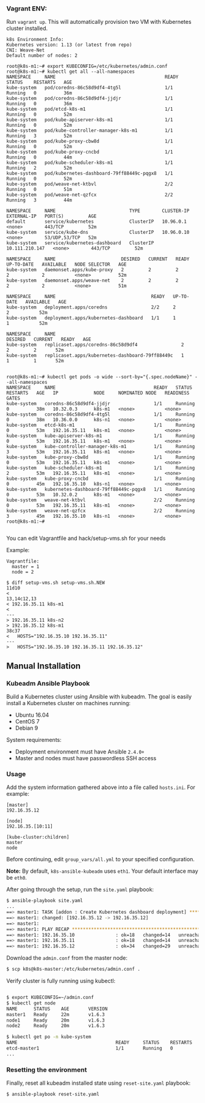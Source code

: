 ### Vagrant ENV:

Run `vagrant up`. This will automatically provision two VM with Kubernetes cluster installed.

```
k8s Environment Info:
Kubernetes version: 1.13 (or latest from repo)
CNI: Weave-Net
Default number of nodes: 2

root@k8s-m1:~# export KUBECONFIG=/etc/kubernetes/admin.conf
root@k8s-m1:~# kubectl get all --all-namespaces
NAMESPACE     NAME                                        READY   STATUS    RESTARTS   AGE
kube-system   pod/coredns-86c58d9df4-4tg5l                1/1     Running   0          36m
kube-system   pod/coredns-86c58d9df4-jjdjr                1/1     Running   0          36m
kube-system   pod/etcd-k8s-m1                             1/1     Running   0          52m
kube-system   pod/kube-apiserver-k8s-m1                   1/1     Running   0          52m
kube-system   pod/kube-controller-manager-k8s-m1          1/1     Running   3          52m
kube-system   pod/kube-proxy-cbw8d                        1/1     Running   0          52m
kube-system   pod/kube-proxy-cncbd                        1/1     Running   0          44m
kube-system   pod/kube-scheduler-k8s-m1                   1/1     Running   2          52m
kube-system   pod/kubernetes-dashboard-79ff88449c-pqgx8   1/1     Running   0          52m
kube-system   pod/weave-net-ktbvl                         2/2     Running   0          51m
kube-system   pod/weave-net-qzfcx                         2/2     Running   3          44m

NAMESPACE     NAME                           TYPE        CLUSTER-IP       EXTERNAL-IP   PORT(S)         AGE
default       service/kubernetes             ClusterIP   10.96.0.1        <none>        443/TCP         52m
kube-system   service/kube-dns               ClusterIP   10.96.0.10       <none>        53/UDP,53/TCP   52m
kube-system   service/kubernetes-dashboard   ClusterIP   10.111.210.147   <none>        443/TCP         52m

NAMESPACE     NAME                        DESIRED   CURRENT   READY   UP-TO-DATE   AVAILABLE   NODE SELECTOR   AGE
kube-system   daemonset.apps/kube-proxy   2         2         2       2            2           <none>          52m
kube-system   daemonset.apps/weave-net    2         2         2       2            2           <none>          51m

NAMESPACE     NAME                                   READY   UP-TO-DATE   AVAILABLE   AGE
kube-system   deployment.apps/coredns                2/2     2            2           52m
kube-system   deployment.apps/kubernetes-dashboard   1/1     1            1           52m

NAMESPACE     NAME                                              DESIRED   CURRENT   READY   AGE
kube-system   replicaset.apps/coredns-86c58d9df4                2         2         2       52m
kube-system   replicaset.apps/kubernetes-dashboard-79ff88449c   1         1         1       52m


root@k8s-m1:~# kubectl get pods -o wide --sort-by="{.spec.nodeName}" --all-namespaces
NAMESPACE     NAME                                    READY   STATUS    RESTARTS   AGE   IP             NODE     NOMINATED NODE   READINESS GATES
kube-system   coredns-86c58d9df4-jjdjr                1/1     Running   0          38m   10.32.0.3      k8s-m1   <none>           <none>
kube-system   coredns-86c58d9df4-4tg5l                1/1     Running   0          38m   10.36.0.0      k8s-n1   <none>           <none>
kube-system   etcd-k8s-m1                             1/1     Running   0          53m   192.16.35.11   k8s-m1   <none>           <none>
kube-system   kube-apiserver-k8s-m1                   1/1     Running   0          53m   192.16.35.11   k8s-m1   <none>           <none>
kube-system   kube-controller-manager-k8s-m1          1/1     Running   3          53m   192.16.35.11   k8s-m1   <none>           <none>
kube-system   kube-proxy-cbw8d                        1/1     Running   0          53m   192.16.35.11   k8s-m1   <none>           <none>
kube-system   kube-scheduler-k8s-m1                   1/1     Running   2          53m   192.16.35.11   k8s-m1   <none>           <none>
kube-system   kube-proxy-cncbd                        1/1     Running   0          45m   192.16.35.10   k8s-n1   <none>           <none>
kube-system   kubernetes-dashboard-79ff88449c-pqgx8   1/1     Running   0          53m   10.32.0.2      k8s-m1   <none>           <none>
kube-system   weave-net-ktbvl                         2/2     Running   0          53m   192.16.35.11   k8s-m1   <none>           <none>
kube-system   weave-net-qzfcx                         2/2     Running   3          45m   192.16.35.10   k8s-n1   <none>           <none>
root@k8s-m1:~# 


```
You can edit Vagrantfile and hack/setup-vms.sh for your needs

Example:
```
Vagrantfile: 
  master = 1
  node = 2

$ diff setup-vms.sh setup-vms.sh.NEW 
11d10
< 
13,14c12,13
< 192.16.35.11 k8s-m1
< 
---
> 192.16.35.11 k8s-n2
> 192.16.35.12 k8s-m1
38c37
<   HOSTS="192.16.35.10 192.16.35.11"
---
>   HOSTS="192.16.35.10 192.16.35.11 192.16.35.12"
```

## Manual Installation

### Kubeadm Ansible Playbook

Build a Kubernetes cluster using Ansible with kubeadm. The goal is easily install a Kubernetes cluster on machines running:

  - Ubuntu 16.04
  - CentOS 7
  - Debian 9

System requirements:

  - Deployment environment must have Ansible `2.4.0+`
  - Master and nodes must have passwordless SSH access

### Usage

Add the system information gathered above into a file called `hosts.ini`. For example:
```
[master]
192.16.35.12

[node]
192.16.35.[10:11]

[kube-cluster:children]
master
node
```

Before continuing, edit `group_vars/all.yml` to your specified configuration.

**Note:**  By default, `k8s-ansible-kubeadm` uses `eth1`. Your default interface may be `eth0`.

After going through the setup, run the `site.yaml` playbook:

```sh
$ ansible-playbook site.yaml
...
==> master1: TASK [addon : Create Kubernetes dashboard deployment] **************************
==> master1: changed: [192.16.35.12 -> 192.16.35.12]
==> master1:
==> master1: PLAY RECAP *********************************************************************
==> master1: 192.16.35.10               : ok=18   changed=14   unreachable=0    failed=0
==> master1: 192.16.35.11               : ok=18   changed=14   unreachable=0    failed=0
==> master1: 192.16.35.12               : ok=34   changed=29   unreachable=0    failed=0
```

Download the `admin.conf` from the master node:

```sh
$ scp k8s@k8s-master:/etc/kubernetes/admin.conf .
```

Verify cluster is fully running using kubectl:

```sh

$ export KUBECONFIG=~/admin.conf
$ kubectl get node
NAME      STATUS    AGE       VERSION
master1   Ready     22m       v1.6.3
node1     Ready     20m       v1.6.3
node2     Ready     20m       v1.6.3

$ kubectl get po -n kube-system
NAME                                    READY     STATUS    RESTARTS   AGE
etcd-master1                            1/1       Running   0          23m
...
```

### Resetting the environment

Finally, reset all kubeadm installed state using `reset-site.yaml` playbook:

```sh
$ ansible-playbook reset-site.yaml
```
